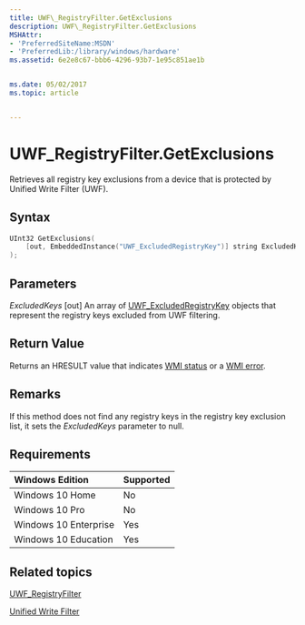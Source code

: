 ```yaml
---
title: UWF\_RegistryFilter.GetExclusions
description: UWF\_RegistryFilter.GetExclusions
MSHAttr:
- 'PreferredSiteName:MSDN'
- 'PreferredLib:/library/windows/hardware'
ms.assetid: 6e2e8c67-bbb6-4296-93b7-1e95c851ae1b


ms.date: 05/02/2017
ms.topic: article


---
```

# UWF\_RegistryFilter.GetExclusions

Retrieves all registry key exclusions from a device that is protected by Unified Write Filter (UWF).

## Syntax

```powershell
UInt32 GetExclusions(
    [out, EmbeddedInstance("UWF_ExcludedRegistryKey")] string ExcludedKeys[]
);
```

## Parameters

<a href="" id="excludedkeys"></a>*ExcludedKeys*
\[out\] An array of [UWF\_ExcludedRegistryKey](uwf-excludedregistrykey.md) objects that represent the registry keys excluded from UWF filtering.

## Return Value

Returns an HRESULT value that indicates [WMI status](http://go.microsoft.com/fwlink/p/?LinkID=208318) or a [WMI error](http://go.microsoft.com/fwlink/p/?LinkID=208317).

## Remarks

If this method does not find any registry keys in the registry key exclusion list, it sets the *ExcludedKeys* parameter to null.

## Requirements

| Windows Edition       | Supported |
|:----------------------|:----------|
| Windows 10 Home       | No        |
| Windows 10 Pro        | No        |
| Windows 10 Enterprise | Yes       |
| Windows 10 Education  | Yes       |

## Related topics

[UWF\_RegistryFilter](uwf-registryfilter.md)

[Unified Write Filter](unified-write-filter.md)
